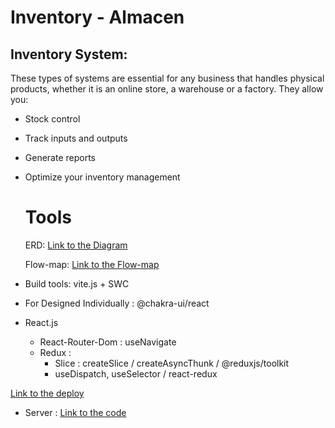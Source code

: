 # Inventory  - Almacen

## Inventory System:
These types of systems are essential for any business that handles physical products, whether it is an online store, a warehouse or a factory. They allow you:
- Stock control
- Track inputs and outputs
- Generate reports
- Optimize your inventory management

  # Tools
  ERD: [Link to the Diagram](https://drive.google.com/file/d/1bGq1OMXA2_-K9Tcn5hs_fO_0dHn3Mt57/view?usp=sharing "Entity Relationship Diagram")
  
  Flow-map: [Link to the Flow-map](https://app.diagrams.net/#G1bGq1OMXA2_-K9Tcn5hs_fO_0dHn3Mt57#%7B%22pageId%22%3A%22NchGD7Np4bRSe0ogCD4m%22%7D "Flow Map Front - Back")
- Build tools: vite.js + SWC
- For Designed Individually : @chakra-ui/react
- React.js
    - React-Router-Dom : useNavigate
    - Redux :
        - Slice : createSlice / createAsyncThunk / @reduxjs/toolkit
        - useDispatch, useSelector / react-redux

[Link to the deploy](https://almacen-seven.vercel.app/ "Link al Almacen")

- Server : [Link to the code](https://github.com/PiaAchigar/Servidor)
